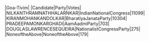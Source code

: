  
|Goa-Tivim|
|Candidate|Party|Votes|
|NILKANTHRAMNATHHALARNKAR|IndianNationalCongress|11099|
|KIRANMOHANKANDOLKAR|BharatiyaJanataParty|10304|
|PRADEEPAMONKARGHADI|AamAadmiParty|703|
|DOUGLASLAWRENCESEQUEIRA|NationalistCongressParty|275|
|NoneoftheAbove|NoneoftheAbove|179|
